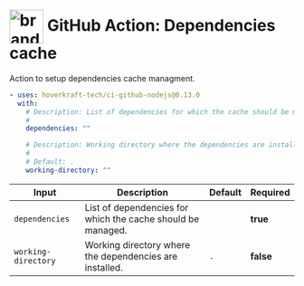<!-- start title -->

# <img src=".github/ghadocs/branding.svg" width="60px" align="center" alt="branding<icon:archive color:gray-dark>" /> GitHub Action: Dependencies cache

<!-- end title -->
<!-- start description -->

Action to setup dependencies cache managment.

<!-- end description -->
<!-- start contents -->
<!-- end contents -->
<!-- start usage -->

```yaml
- uses: hoverkraft-tech/ci-github-nodejs@0.13.0
  with:
    # Description: List of dependencies for which the cache should be managed.
    #
    dependencies: ""

    # Description: Working directory where the dependencies are installed.
    #
    # Default: .
    working-directory: ""
```

<!-- end usage -->
<!-- start inputs -->

| **Input**                      | **Description**                                             | **Default**    | **Required** |
| ------------------------------ | ----------------------------------------------------------- | -------------- | ------------ |
| <code>dependencies</code>      | List of dependencies for which the cache should be managed. |                | **true**     |
| <code>working-directory</code> | Working directory where the dependencies are installed.     | <code>.</code> | **false**    |

<!-- end inputs -->
<!-- start outputs -->
<!-- end outputs -->
<!-- start [.github/ghadocs/examples/] -->
<!-- end [.github/ghadocs/examples/] -->
